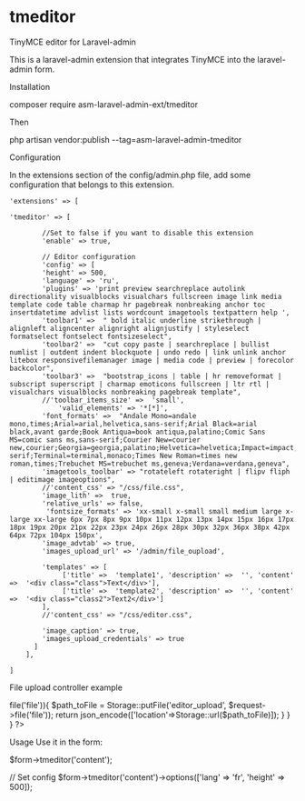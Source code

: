 # tmeditor
TinyMCE editor for Laravel-admin

This is a laravel-admin extension that integrates TinyMCE into the laravel-admin form.

Installation

composer require asm-laravel-admin-ext/tmeditor

Then

php artisan vendor:publish --tag=asm-laravel-admin-tmeditor

Configuration

In the extensions section of the config/admin.php file, add some configuration that belongs to this extension.


    'extensions' => [

    'tmeditor' => [

            //Set to false if you want to disable this extension
            'enable' => true,

            // Editor configuration
            'config' => [
            'height' => 500,
            'language' => 'ru',
            'plugins' => 'print preview searchreplace autolink directionality visualblocks visualchars fullscreen image link media template code table charmap hr pagebreak nonbreaking anchor toc insertdatetime advlist lists wordcount imagetools textpattern help ',
            'toolbar1' =>  " bold italic underline strikethrough | alignleft aligncenter alignright alignjustify | styleselect formatselect fontselect fontsizeselect",
            'toolbar2' =>  "cut copy paste | searchreplace | bullist numlist | outdent indent blockquote | undo redo | link unlink anchor litebox responsivefilemanager image | media code | preview | forecolor backcolor",
            'toolbar3' =>  "bootstrap_icons | table | hr removeformat | subscript superscript | charmap emoticons fullscreen | ltr rtl | visualchars visualblocks nonbreaking pagebreak template",
            //'toolbar_items_size' =>  'small',
		        'valid_elements' => '*[*]',
            'font_formats' =>  "Andale Mono=andale mono,times;Arial=arial,helvetica,sans-serif;Arial Black=arial black,avant garde;Book Antiqua=book antiqua,palatino;Comic Sans MS=comic sans ms,sans-serif;Courier New=courier new,courier;Georgia=georgia,palatino;Helvetica=helvetica;Impact=impact,chicago;Tahoma=tahoma,arial,helvetica,sans-serif;Terminal=terminal,monaco;Times New Roman=times new roman,times;Trebuchet MS=trebuchet ms,geneva;Verdana=verdana,geneva",
            'imagetools_toolbar' => "rotateleft rotateright | flipv fliph | editimage imageoptions",
            //'content_css' => "/css/file.css",
            'image_lith' =>  true,
            'relative_urls' => false,
             'fontsize_formats' => 'xx-small x-small small medium large x-large xx-large 6px 7px 8px 9px 10px 11px 12px 13px 14px 15px 16px 17px 18px 19px 20px 21px 22px 23px 24px 26px 28px 30px 32px 36px 38px 42px 64px 72px 104px 150px',
            'image_advtab' => true,
            'images_upload_url' => '/admin/file_oupload',

            'templates' => [
                 ['title' =>  'template1', 'description' =>  '', 'content' =>  '<div class="class">Text</div>'],
                 ['title' =>  'template2', 'description' =>  '', 'content' =>  '<div class="class2">Text2</div>']
            ],
            //'content_css' => "/css/editor.css",

            'image_caption' => true,
            'images_upload_credentials' => true
          ]
        ],

    ]


File upload controller example

  <?
    namespace App\Admin\Controllers;
    use Illuminate\Http\Request;
    use Illuminate\Support\Facades\Storage;

    class FileUploadController
    {
      public function upload(Request $request)
      {
         if($request->file('file')){
                 $path_toFile = Storage::putFile('editor_upload', $request->file('file'));
                 return json_encode(['location'=>Storage::url($path_toFile)]);
         }
      }
    }
  ?>

Usage
Use it in the form:

$form->tmeditor('content');

// Set config
$form->tmeditor('content')->options(['lang' => 'fr', 'height' => 500]);
